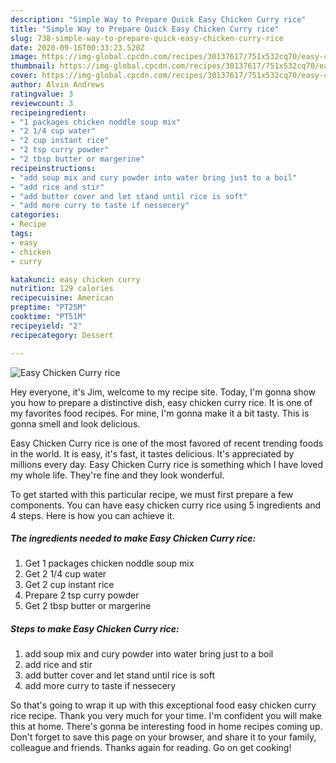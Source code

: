 ```yaml
---
description: "Simple Way to Prepare Quick Easy Chicken Curry rice"
title: "Simple Way to Prepare Quick Easy Chicken Curry rice"
slug: 738-simple-way-to-prepare-quick-easy-chicken-curry-rice
date: 2020-09-16T00:33:23.520Z
image: https://img-global.cpcdn.com/recipes/30137617/751x532cq70/easy-chicken-curry-rice-recipe-main-photo.jpg
thumbnail: https://img-global.cpcdn.com/recipes/30137617/751x532cq70/easy-chicken-curry-rice-recipe-main-photo.jpg
cover: https://img-global.cpcdn.com/recipes/30137617/751x532cq70/easy-chicken-curry-rice-recipe-main-photo.jpg
author: Alvin Andrews
ratingvalue: 3
reviewcount: 3
recipeingredient:
- "1 packages chicken noddle soup mix"
- "2 1/4 cup water"
- "2 cup instant rice"
- "2 tsp curry powder"
- "2 tbsp butter or margerine"
recipeinstructions:
- "add soup mix and cury powder into water bring just to a boil"
- "add rice and stir"
- "add butter cover and let stand until rice is soft"
- "add more curry to taste if nessecery"
categories:
- Recipe
tags:
- easy
- chicken
- curry

katakunci: easy chicken curry 
nutrition: 129 calories
recipecuisine: American
preptime: "PT25M"
cooktime: "PT51M"
recipeyield: "2"
recipecategory: Dessert

---
```



![Easy Chicken Curry rice](https://img-global.cpcdn.com/recipes/30137617/751x532cq70/easy-chicken-curry-rice-recipe-main-photo.jpg)

Hey everyone, it's Jim, welcome to my recipe site. Today, I'm gonna show you how to prepare a distinctive dish, easy chicken curry rice. It is one of my favorites food recipes. For mine, I'm gonna make it a bit tasty. This is gonna smell and look delicious.

Easy Chicken Curry rice is one of the most favored of recent trending foods in the world. It is easy, it's fast, it tastes delicious. It's appreciated by millions every day. Easy Chicken Curry rice is something which I have loved my whole life. They're fine and they look wonderful.




To get started with this particular recipe, we must first prepare a few components. You can have easy chicken curry rice using 5 ingredients and 4 steps. Here is how you can achieve it.

<!--inarticleads1-->

##### The ingredients needed to make Easy Chicken Curry rice:

1. Get 1 packages chicken noddle soup mix
1. Get 2 1/4 cup water
1. Get 2 cup instant rice
1. Prepare 2 tsp curry powder
1. Get 2 tbsp butter or margerine




<!--inarticleads2-->

##### Steps to make Easy Chicken Curry rice:

1. add soup mix and cury powder into water bring just to a boil
1. add rice and stir
1. add butter cover and let stand until rice is soft
1. add more curry to taste if nessecery




So that's going to wrap it up with this exceptional food easy chicken curry rice recipe. Thank you very much for your time. I'm confident you will make this at home. There's gonna be interesting food in home recipes coming up. Don't forget to save this page on your browser, and share it to your family, colleague and friends. Thanks again for reading. Go on get cooking!
